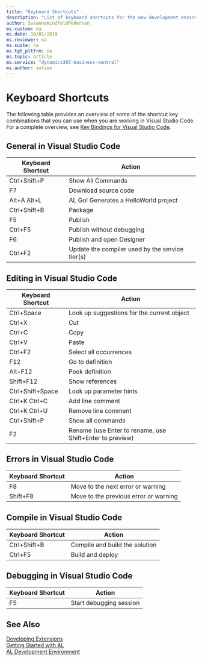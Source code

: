 ```yaml
---
title: "Keyboard Shortcuts"
description: "List of keyboard shortcuts for the new development environment."
author: SusanneWindfeldPedersen
ms.custom: na
ms.date: 10/01/2019
ms.reviewer: na
ms.suite: na
ms.tgt_pltfrm: na
ms.topic: article
ms.service: "dynamics365-business-central"
ms.author: solsen
---
```


# Keyboard Shortcuts
The following table provides an overview of some of the shortcut key combinations that you can use when you are working in Visual Studio Code. For a complete overview, see [Key Bindings for Visual Studio Code](https://code.visualstudio.com/docs/customization/keybindings).

## General in Visual Studio Code
|Keyboard Shortcut| Action|
|-----------------|-------|
|Ctrl+Shift+P|Show All Commands|
|F7|Download source code|
|Alt+A Alt+L|AL Go! Generates a HelloWorld project|
|Ctrl+Shift+B|Package|
|F5|Publish|  
|Ctrl+F5|Publish without debugging|  
|F6|Publish and open Designer|
|Ctrl+F2|Update the compiler used by the service tier(s)|

## Editing in Visual Studio Code
|Keyboard Shortcut| Action|
|-----------------|-------|
|Ctrl+Space|Look up suggestions for the current object|
|Ctrl+X|Cut|
|Ctrl+C|Copy|
|Ctrl+V|Paste|
|Ctrl+F2|Select all occurrences|
|F12|Go to definition|
|Alt+F12|Peek definition|
|Shift+F12|Show references|
|Ctrl+Shift+Space|Look up parameter hints|
|Ctrl+K Ctrl+C|Add line comment|
|Ctrl+K Ctrl+U|Remove line comment|
|Ctrl+Shift+P|Show all commands|
|F2|Rename (use Enter to rename, use Shift+Enter to preview)|


## Errors in Visual Studio Code
|Keyboard Shortcut| Action|
|-----------------|-------|
|F8|Move to the next error or warning|
|Shift+F8|Move to the previous error or warning|

## Compile in Visual Studio Code
|Keyboard Shortcut| Action|
|-----------------|-------|
|Ctrl+Shift+B|Compile and build the solution|
|Ctrl+F5|Build and deploy|

## Debugging in Visual Studio Code
|Keyboard Shortcut|Action|
|-----------------|------|
|F5|Start debugging session|

## See Also
[Developing Extensions](devenv-dev-overview.md)  
[Getting Started with AL](devenv-get-started.md)  
[AL Development Environment](devenv-reference-overview.md)
